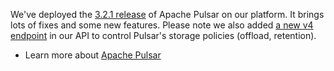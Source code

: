 
We've deployed the [3.2.1 release](https://github.com/apache/pulsar/releases/tag/v3.2.1) of Apache Pulsar on our platform. It brings lots of fixes and some new features. Please note we also added [a new v4 endpoint](/developers/api/v4/#pulsar-policies) in our API to control Pulsar's storage policies (offload, retention).

- Learn more about [Apache Pulsar](https://www.clever-cloud.com/product/pulsar/)

